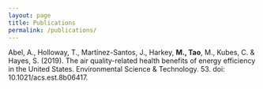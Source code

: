```yaml
---
layout: page
title: Publications
permalink: /publications/
---
```

<p>
  
Abel, A., Holloway, T., Martínez-Santos, J., Harkey, <b>M., Tao</b>, M., Kubes, C. & Hayes, S. (2019). The air quality-related health benefits of energy efficiency in the United States. Environmental Science & Technology. 53. doi: 10.1021/acs.est.8b06417.  


